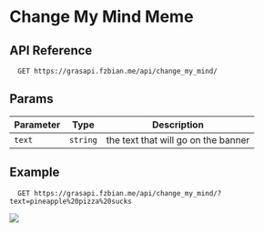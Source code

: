 # Change My Mind Meme

## API Reference

```http
  GET https://grasapi.fzbian.me/api/change_my_mind/
```

## Params

|Parameter|Type|Description|
|---|---|---|
|`text`|`string`|the text that will go on the banner|

## Example
```http
  GET https://grasapi.fzbian.me/api/change_my_mind/?text=pineapple%20pizza%20sucks
```
![](https://grasapi.fzbian.me/api/change_my_mind/?text=pineapple%20pizza%20sucks)